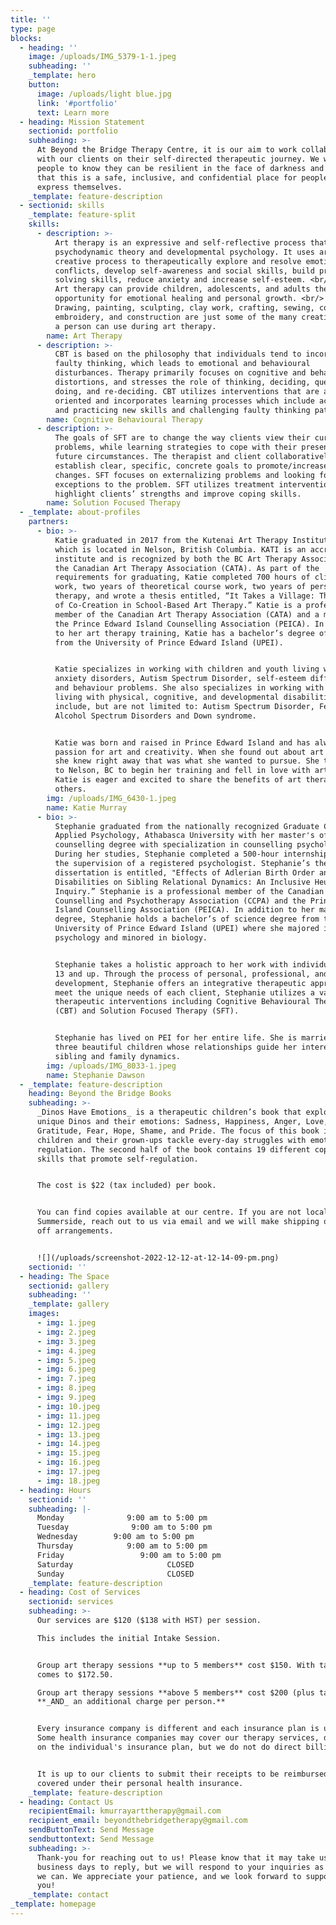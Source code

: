 ```yaml
---
title: ''
type: page
blocks:
  - heading: ''
    image: /uploads/IMG_5379-1-1.jpeg
    subheading: ''
    _template: hero
    button:
      image: /uploads/light blue.jpg
      link: '#portfolio'
      text: Learn more
  - heading: Mission Statement
    sectionid: portfolio
    subheading: >-
      At Beyond the Bridge Therapy Centre, it is our aim to work collaboratively
      with our clients on their self-directed therapeutic journey. We want
      people to know they can be resilient in the face of darkness and we ensure
      that this is a safe, inclusive, and confidential place for people to
      express themselves.
    _template: feature-description
  - sectionid: skills
    _template: feature-split
    skills:
      - description: >-
          Art therapy is an expressive and self-reflective process that involves
          psychodynamic theory and developmental psychology. It uses art and the
          creative process to therapeutically explore and resolve emotional
          conflicts, develop self-awareness and social skills, build problem
          solving skills, reduce anxiety and increase self-esteem. <br/><br/>
          Art therapy can provide children, adolescents, and adults the
          opportunity for emotional healing and personal growth. <br/> <br/>
          Drawing, painting, sculpting, clay work, crafting, sewing, collage,
          embroidery, and construction are just some of the many creative paths
          a person can use during art therapy.
        name: Art Therapy
      - description: >-
          CBT is based on the philosophy that individuals tend to incorporate
          faulty thinking, which leads to emotional and behavioural
          disturbances. Therapy primarily focuses on cognitive and behavioural
          distortions, and stresses the role of thinking, deciding, questioning,
          doing, and re-deciding. CBT utilizes interventions that are action
          oriented and incorporates learning processes which include acquiring
          and practicing new skills and challenging faulty thinking patterns.
        name: Cognitive Behavioural Therapy
      - description: >-
          The goals of SFT are to change the way clients view their current
          problems, while learning strategies to cope with their present and
          future circumstances. The therapist and client collaboratively
          establish clear, specific, concrete goals to promote/increase positive
          changes. SFT focuses on externalizing problems and looking for
          exceptions to the problem. SFT utilizes treatment interventions that
          highlight clients’ strengths and improve coping skills.
        name: Solution Focused Therapy
  - _template: about-profiles
    partners:
      - bio: >-
          Katie graduated in 2017 from the Kutenai Art Therapy Institute (KATI)
          which is located in Nelson, British Columbia. KATI is an accredited
          institute and is recognized by both the BC Art Therapy Association and
          the Canadian Art Therapy Association (CATA). As part of the
          requirements for graduating, Katie completed 700 hours of clinical
          work, two years of theoretical course work, two years of personal
          therapy, and wrote a thesis entitled, “It Takes a Village: The Value
          of Co-Creation in School-Based Art Therapy.” Katie is a professional
          member of the Canadian Art Therapy Association (CATA) and a member of
          the Prince Edward Island Counselling Association (PEICA). In addition
          to her art therapy training, Katie has a bachelor’s degree of arts
          from the University of Prince Edward Island (UPEI).


          Katie specializes in working with children and youth living with
          anxiety disorders, Autism Spectrum Disorder, self-esteem difficulties,
          and behaviour problems. She also specializes in working with adults
          living with physical, cognitive, and developmental disabilities. These
          include, but are not limited to: Autism Spectrum Disorder, Fetal
          Alcohol Spectrum Disorders and Down syndrome.


          Katie was born and raised in Prince Edward Island and has always had a
          passion for art and creativity. When she found out about art therapy,
          she knew right away that was what she wanted to pursue. She travelled
          to Nelson, BC to begin her training and fell in love with art therapy.
          Katie is eager and excited to share the benefits of art therapy with
          others.
        img: /uploads/IMG_6430-1.jpeg
        name: Katie Murray
      - bio: >-
          Stephanie graduated from the nationally recognized Graduate Centre for
          Applied Psychology, Athabasca University with her master's of
          counselling degree with specialization in counselling psychology.
          During her studies, Stephanie completed a 500-hour internship under
          the supervision of a registered psychologist. Stephanie’s thesis
          dissertation is entitled, "Effects of Adlerian Birth Order and
          Disabilities on Sibling Relational Dynamics: An Inclusive Heuristic
          Inquiry.” Stephanie is a professional member of the Canadian
          Counselling and Psychotherapy Association (CCPA) and the Prince Edward
          Island Counselling Association (PEICA). In addition to her master’s
          degree, Stephanie holds a bachelor’s of science degree from the
          University of Prince Edward Island (UPEI) where she majored in
          psychology and minored in biology.


          Stephanie takes a holistic approach to her work with individuals aged
          13 and up. Through the process of personal, professional, and academic
          development, Stephanie offers an integrative therapeutic approach. To
          meet the unique needs of each client, Stephanie utilizes a variety of
          therapeutic interventions including Cognitive Behavioural Therapy
          (CBT) and Solution Focused Therapy (SFT).


          Stephanie has lived on PEI for her entire life. She is married with
          three beautiful children whose relationships guide her interest in
          sibling and family dynamics.
        img: /uploads/IMG_8033-1.jpeg
        name: Stephanie Dawson
  - _template: feature-description
    heading: Beyond the Bridge Books
    subheading: >-
      _Dinos Have Emotions_ is a therapeutic children’s book that explores ten
      unique Dinos and their emotions: Sadness, Happiness, Anger, Love, Disgust,
      Gratitude, Fear, Hope, Shame, and Pride. The focus of this book is to help
      children and their grown-ups tackle every-day struggles with emotional
      regulation. The second half of the book contains 19 different coping
      skills that promote self-regulation.


      The cost is $22 (tax included) per book.


      You can find copies available at our centre. If you are not local to
      Summerside, reach out to us via email and we will make shipping or drop
      off arrangements.


      ![](/uploads/screenshot-2022-12-12-at-12-14-09-pm.png)
    sectionid: ''
  - heading: The Space
    sectionid: gallery
    subheading: ''
    _template: gallery
    images:
      - img: 1.jpeg
      - img: 2.jpeg
      - img: 3.jpeg
      - img: 4.jpeg
      - img: 5.jpeg
      - img: 6.jpeg
      - img: 7.jpeg
      - img: 8.jpeg
      - img: 9.jpeg
      - img: 10.jpeg
      - img: 11.jpeg
      - img: 12.jpeg
      - img: 13.jpeg
      - img: 14.jpeg
      - img: 15.jpeg
      - img: 16.jpeg
      - img: 17.jpeg
      - img: 18.jpeg
  - heading: Hours
    sectionid: ''
    subheading: |-
      Monday              9:00 am to 5:00 pm  
      Tuesday              9:00 am to 5:00 pm  
      Wednesday        9:00 am to 5:00 pm  
      Thursday            9:00 am to 5:00 pm  
      Friday                 9:00 am to 5:00 pm  
      Saturday                     CLOSED  
      Sunday                       CLOSED
    _template: feature-description
  - heading: Cost of Services
    sectionid: services
    subheading: >-
      Our services are $120 ($138 with HST) per session.  

      This includes the initial Intake Session.


      Group art therapy sessions **up to 5 members** cost $150. With taxes it
      comes to $172.50.  

      Group art therapy sessions **above 5 members** cost $200 (plus taxes)
      **_AND_ an additional charge per person.**


      Every insurance company is different and each insurance plan is unique.
      Some health insurance companies may cover our therapy services, depending
      on the individual's insurance plan, but we do not do direct billing.


      It is up to our clients to submit their receipts to be reimbursed, if
      covered under their personal health insurance.
    _template: feature-description
  - heading: Contact Us
    recipientEmail: kmurrayarttherapy@gmail.com
    recipient_email: beyondthebridgetherapy@gmail.com
    sendButtonText: Send Message
    sendbuttontext: Send Message
    subheading: >-
      Thank-you for reaching out to us! Please know that it may take us 2-3
      business days to reply, but we will respond to your inquiries as soon as
      we can. We appreciate your patience, and we look forward to supporting
      you! 
    _template: contact
_template: homepage
---
```


